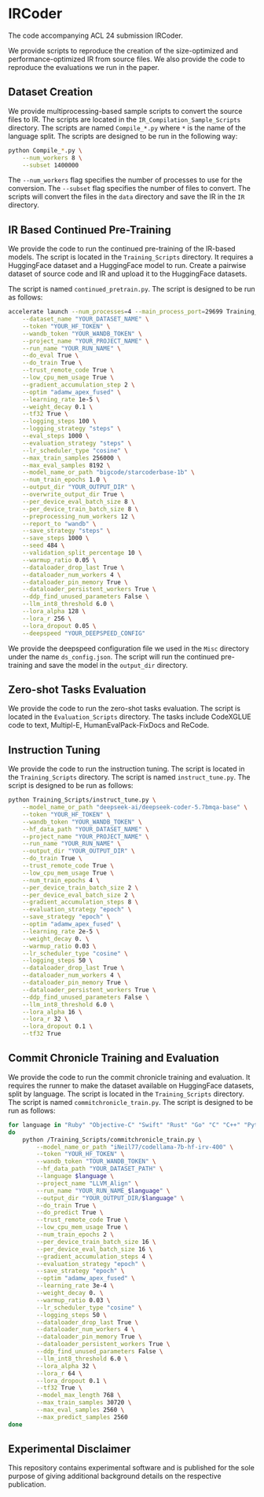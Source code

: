 # IRCoder

The code accompanying ACL 24 submission IRCoder.

We provide scripts to reproduce the creation of the size-optimized and performance-optimized IR from source files. We also provide the code to reproduce the evaluations we run in the paper.

## Dataset Creation

We provide multiprocessing-based sample scripts to convert the source files to IR. The scripts are located in the `IR_Compilation_Sample_Scripts` directory. The scripts are named `Compile_*.py` where `*` is the name of the language split. The scripts are designed to be run in the following way:

```bash
python Compile_*.py \
    --num_workers 8 \
    --subset 1400000
```

The `--num_workers` flag specifies the number of processes to use for the conversion. The `--subset` flag specifies the number of files to convert. The scripts will convert the files in the `data` directory and save the IR in the `IR` directory.

## IR Based Continued Pre-Training

We provide the code to run the continued pre-training of the IR-based models. The script is located in the `Training_Scripts` directory. It requires a HuggingFace dataset and a HuggingFace model to run. Create a pairwise dataset of source code and IR and upload it to the HuggingFace datasets.

The script is named `continued_pretrain.py`. The script is designed to be run as follows:

```bash
accelerate launch --num_processes=4 --main_process_port=29699 Training_Scripts/continued_pretrain.py \
    --dataset_name "YOUR_DATASET_NAME" \
    --token "YOUR_HF_TOKEN" \
    --wandb_token "YOUR_WANDB_TOKEN" \
    --project_name "YOUR_PROJECT_NAME" \
    --run_name "YOUR_RUN_NAME" \
    --do_eval True \
    --do_train True \
    --trust_remote_code True \
    --low_cpu_mem_usage True \
    --gradient_accumulation_step 2 \
    --optim "adamw_apex_fused" \
    --learning_rate 1e-5 \
    --weight_decay 0.1 \
    --tf32 True \
    --logging_steps 100 \
    --logging_strategy "steps" \
    --eval_steps 1000 \
    --evaluation_strategy "steps" \
    --lr_scheduler_type "cosine" \
    --max_train_samples 256000 \
    --max_eval_samples 8192 \
    --model_name_or_path "bigcode/starcoderbase-1b" \
    --num_train_epochs 1.0 \
    --output_dir "YOUR_OUTPUT_DIR" \
    --overwrite_output_dir True \
    --per_device_eval_batch_size 8 \
    --per_device_train_batch_size 8 \
    --preprocessing_num_workers 12 \
    --report_to "wandb" \
    --save_strategy "steps" \
    --save_steps 1000 \
    --seed 484 \
    --validation_split_percentage 10 \
    --warmup_ratio 0.05 \
    --dataloader_drop_last True \
    --dataloader_num_workers 4 \
    --dataloader_pin_memory True \
    --dataloader_persistent_workers True \
    --ddp_find_unused_parameters False \
    --llm_int8_threshold 6.0 \
    --lora_alpha 128 \
    --lora_r 256 \
    --lora_dropout 0.05 \
    --deepspeed "YOUR_DEEPSPEED_CONFIG"
```

We provide the deepspeed configuration file we used in the `Misc` directory under the name `ds_config.json`. The script will run the continued pre-training and save the model in the `output_dir` directory.

## Zero-shot Tasks Evaluation

We provide the code to run the zero-shot tasks evaluation. The script is located in the `Evaluation_Scripts` directory. The tasks include CodeXGLUE code to text, Multipl-E, HumanEvalPack-FixDocs and ReCode.

## Instruction Tuning

We provide the code to run the instruction tuning. The script is located in the `Training_Scripts` directory. The script is named `instruct_tune.py`. The script is designed to be run as follows:

```bash
python Training_Scripts/instruct_tune.py \
    --model_name_or_path "deepseek-ai/deepseek-coder-5.7bmqa-base" \
    --token "YOUR_HF_TOKEN" \
    --wandb_token "YOUR_WANDB_TOKEN" \
    --hf_data_path "YOUR_DATASET_NAME" \
    --project_name "YOUR_PROJECT_NAME" \
    --run_name "YOUR_RUN_NAME" \
    --output_dir "YOUR_OUTPUT_DIR" \
    --do_train True \
    --trust_remote_code True \
    --low_cpu_mem_usage True \
    --num_train_epochs 4 \
    --per_device_train_batch_size 2 \
    --per_device_eval_batch_size 2 \
    --gradient_accumulation_steps 8 \
    --evaluation_strategy "epoch" \
    --save_strategy "epoch" \
    --optim "adamw_apex_fused" \
    --learning_rate 2e-5 \
    --weight_decay 0. \
    --warmup_ratio 0.03 \
    --lr_scheduler_type "cosine" \
    --logging_steps 50 \
    --dataloader_drop_last True \
    --dataloader_num_workers 4 \
    --dataloader_pin_memory True \
    --dataloader_persistent_workers True \
    --ddp_find_unused_parameters False \
    --llm_int8_threshold 6.0 \
    --lora_alpha 16 \
    --lora_r 32 \
    --lora_dropout 0.1 \
    --tf32 True
```

## Commit Chronicle Training and Evaluation

We provide the code to run the commit chronicle training and evaluation. It requires the runner to make the dataset available on HuggingFace datasets, split by language. The script is located in the `Training_Scripts` directory. The script is named `commitchronicle_train.py`. The script is designed to be run as follows:

```bash
for language in "Ruby" "Objective-C" "Swift" "Rust" "Go" "C" "C++" "Python"
do
    python /Training_Scripts/commitchronicle_train.py \
        --model_name_or_path "iNeil77/codellama-7b-hf-irv-400" \
        --token "YOUR_HF_TOKEN" \
        --wandb_token "TOUR_WANDB_TOKEN" \
        --hf_data_path "YOUR_DATASET_PATH" \
        --language $language \
        --project_name "LLVM_Align" \
        --run_name "YOUR_RUN_NAME_$language" \
        --output_dir "YOUR_OUTPUT_DIR/$language" \
        --do_train True \
        --do_predict True \
        --trust_remote_code True \
        --low_cpu_mem_usage True \
        --num_train_epochs 2 \
        --per_device_train_batch_size 16 \
        --per_device_eval_batch_size 16 \
        --gradient_accumulation_steps 4 \
        --evaluation_strategy "epoch" \
        --save_strategy "epoch" \
        --optim "adamw_apex_fused" \
        --learning_rate 3e-4 \
        --weight_decay 0. \
        --warmup_ratio 0.03 \
        --lr_scheduler_type "cosine" \
        --logging_steps 50 \
        --dataloader_drop_last True \
        --dataloader_num_workers 4 \
        --dataloader_pin_memory True \
        --dataloader_persistent_workers True \
        --ddp_find_unused_parameters False \
        --llm_int8_threshold 6.0 \
        --lora_alpha 32 \
        --lora_r 64 \
        --lora_dropout 0.1 \
        --tf32 True \
        --model_max_length 768 \
        --max_train_samples 30720 \
        --max_eval_samples 2560 \
        --max_predict_samples 2560
done
```

## Experimental Disclaimer

This repository contains experimental software and is published for the sole purpose of giving additional background details on the respective publication.
